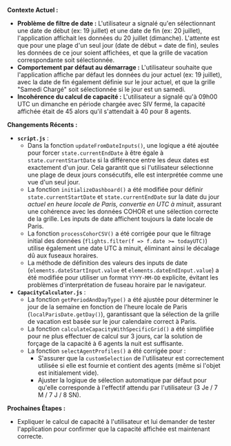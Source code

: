 **Contexte Actuel :**

*   **Problème de filtre de date :** L'utilisateur a signalé qu'en sélectionnant une date de début (ex: 19 juillet) et une date de fin (ex: 20 juillet), l'application affichait les données du 20 juillet (dimanche). L'attente est que pour une plage d'un seul jour (date de début = date de fin), seules les données de ce jour soient affichées, et que la grille de vacation correspondante soit sélectionnée.
*   **Comportement par défaut au démarrage :** L'utilisateur souhaite que l'application affiche par défaut les données du jour actuel (ex: 19 juillet), avec la date de fin également définie sur le jour actuel, et que la grille "Samedi Chargé" soit sélectionnée si le jour est un samedi.
*   **Incohérence du calcul de capacité :** L'utilisateur a signalé qu'à 09h00 UTC un dimanche en période chargée avec SIV fermé, la capacité affichée était de 45 alors qu'il s'attendait à 40 pour 8 agents.

**Changements Récents :**

*   **`script.js`** :
    *   Dans la fonction `updateFromDateInputs()`, une logique a été ajoutée pour forcer `state.currentEndDate` à être égale à `state.currentStartDate` si la différence entre les deux dates est exactement d'un jour. Cela garantit que si l'utilisateur sélectionne une plage de deux jours consécutifs, elle est interprétée comme une vue d'un seul jour.
    *   La fonction `initializeDashboard()` a été modifiée pour définir `state.currentStartDate` et `state.currentEndDate` sur la date du jour *actuel en heure locale de Paris, convertie en UTC à minuit*, assurant une cohérence avec les données COHOR et une sélection correcte de la grille. Les inputs de date affichent toujours la date locale de Paris.
    *   La fonction `processCohorCSV()` a été corrigée pour que le filtrage initial des données (`flights.filter(f => f.date >= todayUTC)`) utilise également une date UTC à minuit, éliminant ainsi le décalage dû aux fuseaux horaires.
    *   La méthode de définition des valeurs des inputs de date (`elements.dateStartInput.value` et `elements.dateEndInput.value`) a été modifiée pour utiliser un format `YYYY-MM-DD` explicite, évitant les problèmes d'interprétation de fuseau horaire par le navigateur.
*   **`CapacityCalculator.js`** :
    *   La fonction `getPeriodAndDayType()` a été ajustée pour déterminer le jour de la semaine en fonction de l'heure locale de Paris (`localParisDate.getDay()`), garantissant que la sélection de la grille de vacation est basée sur le jour calendaire correct à Paris.
    *   La fonction `calculateCapacityWithSpecificGrid()` a été simplifiée pour ne plus effectuer de calcul sur 3 jours, car la solution de forçage de la capacité à 6 agents la nuit est suffisante.
    *   La fonction `selectAgentProfiles()` a été corrigée pour :
        *   S'assurer que la `customSelection` de l'utilisateur est correctement utilisée si elle est fournie et contient des agents (même si l'objet est initialement vide).
        *   Ajuster la logique de sélection automatique par défaut pour qu'elle corresponde à l'effectif attendu par l'utilisateur (3 Je / 7 M / 7 J / 8 SN).

**Prochaines Étapes :**

*   Expliquer le calcul de capacité à l'utilisateur et lui demander de tester l'application pour confirmer que la capacité affichée est maintenant correcte.
